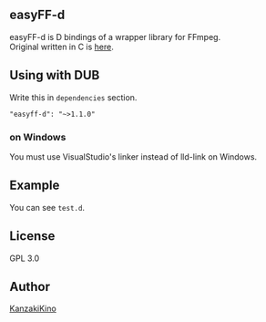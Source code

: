 easyFF-d
----

easyFF-d is D bindings of a wrapper library for FFmpeg.  
Original written in C is [here](https://github.com/KanzakiKino/easyFF).

## Using with DUB

Write this in `dependencies` section.

    "easyff-d": "~>1.1.0"

### on Windows

You must use VisualStudio's linker instead of lld-link on Windows.

## Example

You can see `test.d`.

## License

GPL 3.0

## Author

[KanzakiKino](https://knzk.work/)
